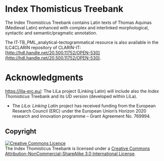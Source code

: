 # Index Thomisticus Treebank
The Index Thomisticus Treebank contains Latin texts of Thomas Aquinas (Medieval Latin) enhanced with complex and interlinked morphological, syntactic and semantic/pragmatic annotation. 

The IT-TB_PML_analytical-tectogrammatical resource is also available in the ILC4CLARIN repository of CLARIN-IT: [http://hdl.handle.net/20.500.11752/OPEN-530](http://hdl.handle.net/20.500.11752/OPEN-530).

# Acknowledgments

https://lila-erc.eu/: The LiLa project (Linking Latin) will include also the _Index Thomisticus_ Treebank and its UD version (developed within LiLa).
  * The _LiLa: Linking Latin_ project has received funding from the European Research Council (ERC) under the European Union’s Horizon 2020 research and innovation programme – Grant Agreement No. 769994.

## Copyright

<a rel="license" href="http://creativecommons.org/licenses/by-nc-sa/3.0/"><img alt="Creative Commons Licence" style="border-width:0" src="https://i.creativecommons.org/l/by-nc-sa/3.0/88x31.png" /></a><br />The Index Thomisticus Treebank is licensed under a <a rel="license" href="http://creativecommons.org/licenses/by-nc-sa/3.0/">Creative Commons Attribution-NonCommercial-ShareAlike 3.0 International License</a>.

